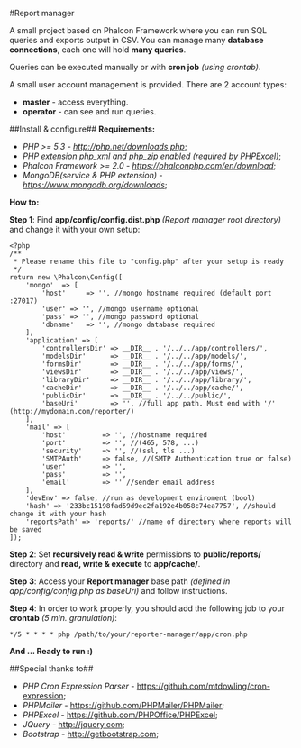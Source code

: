 #Report manager

A small project based on Phalcon Framework where you can run SQL queries and exports output in CSV.
You can manage many **database connections**, each one will hold **many queries**.

Queries can be executed manually or with **cron job** *(using crontab)*. 

A small user account management is provided. There are 2 account types:
- **master** - access everything.  
- **operator**  - can see and run queries.


##Install & configure##
**Requirements:**
  - *PHP >= 5.3 - http://php.net/downloads.php*;
  - *PHP extension php_xml and php_zip enabled (required by PHPExcel)*;
  - *Phalcon Framework >= 2.0 - https://phalconphp.com/en/download*; 
  - *MongoDB(service & PHP extension) - https://www.mongodb.org/downloads*;

**How to:**

**Step 1**: Find **app/config/config.dist.php** *(Report manager root directory)* and change it with your own setup:
```
<?php
/**
 * Please rename this file to "config.php" after your setup is ready
 */
return new \Phalcon\Config([
    'mongo'  => [
        'host'     => '', //mongo hostname required (default port :27017)
        'user' => '', //mongo username optional
        'pass' => '', //mongo password optional
        'dbname'   => '', //mongo database required
    ],
    'application' => [
        'controllersDir' => __DIR__ . '/../../app/controllers/',
        'modelsDir'      => __DIR__ . '/../../app/models/',
        'formsDir'       => __DIR__ . '/../../app/forms/',
        'viewsDir'       => __DIR__ . '/../../app/views/',
        'libraryDir'     => __DIR__ . '/../../app/library/',
        'cacheDir'       => __DIR__ . '/../../app/cache/',
        'publicDir'      => __DIR__ . '/../../public/',
        'baseUri'        => '', //full app path. Must end with '/' (http://mydomain.com/reporter/)
    ],
    'mail' => [
        'host'         => '', //hostname required
        'port'         => '', //(465, 578, ...)
        'security'     => '', //(ssl, tls ...)
        'SMTPAuth'     => false, //(SMTP Authentication true or false)
        'user'         => '',
        'pass'         => '',
        'email'        => '' //sender email address
    ],
    'devEnv' => false, //run as development enviroment (bool)
    'hash' => '233bc15198fad59d9ec2fa192e4b058c74ea7757', //should change it with your hash
    'reportsPath' => 'reports/' //name of directory where reports will be saved
]);
```

**Step 2**: Set **recursively read & write** permissions to **public/reports/** directory and **read, write & execute** to **app/cache/**.

**Step 3**: Access your **Report manager** base path *(defined in app/config/config.php as baseUri)* and follow instructions. 

**Step 4**: In order to work properly, you should add the following job to your **crontab** *(5 min. granulation)*: 
```
*/5 * * * * php /path/to/your/reporter-manager/app/cron.php
```
**And ... Ready to run :)**

##Special thanks to##
- *PHP Cron Expression Parser* - https://github.com/mtdowling/cron-expression;
- *PHPMailer* - https://github.com/PHPMailer/PHPMailer;
- *PHPExcel* - https://github.com/PHPOffice/PHPExcel;
- *JQuery* - http://jquery.com;
- *Bootstrap* - http://getbootstrap.com;
   

